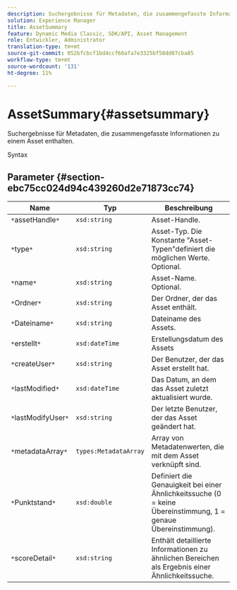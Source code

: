 ```yaml
---
description: Suchergebnisse für Metadaten, die zusammengefasste Informationen zu einem Asset enthalten.
solution: Experience Manager
title: AssetSummary
feature: Dynamic Media Classic, SDK/API, Asset Management
role: Entwickler, Administrator
translation-type: tm+mt
source-git-commit: 052bfcbcf1bd4ccf60afa7e3325bf58dd07cba85
workflow-type: tm+mt
source-wordcount: '131'
ht-degree: 11%

---
```



# AssetSummary{#assetsummary}

Suchergebnisse für Metadaten, die zusammengefasste Informationen zu einem Asset enthalten.

Syntax

## Parameter {#section-ebc75cc024d94c439260d2e71873cc74}

| Name | Typ | Beschreibung |
|---|---|---|
| `*`assetHandle`*` | `xsd:string` | Asset-Handle. |
| `*`type`*` | `xsd:string` | Asset-Typ. Die Konstante &quot;Asset-Typen&quot;definiert die möglichen Werte. Optional. |
| `*`name`*` | `xsd:string` | Asset-Name. Optional. |
| `*`Ordner`*` | `xsd:string` | Der Ordner, der das Asset enthält. |
| `*`Dateiname`*` | `xsd:string` | Dateiname des Assets. |
| `*`erstellt`*` | `xsd:dateTime` | Erstellungsdatum des Assets |
| `*`createUser`*` | `xsd:string` | Der Benutzer, der das Asset erstellt hat. |
| `*`lastModified`*` | `xsd:dateTime` | Das Datum, an dem das Asset zuletzt aktualisiert wurde. |
| `*`lastModifyUser`*` | `xsd:string` | Der letzte Benutzer, der das Asset geändert hat. |
| `*`metadataArray`*` | `types:MetadataArray` | Array von Metadatenwerten, die mit dem Asset verknüpft sind. |
| `*`Punktstand`*` | `xsd:double` | Definiert die Genauigkeit bei einer Ähnlichkeitssuche (0 = keine Übereinstimmung, 1 = genaue Übereinstimmung). |
| `*`scoreDetail`*` | `xsd:string` | Enthält detaillierte Informationen zu ähnlichen Bereichen als Ergebnis einer Ähnlichkeitssuche. |

